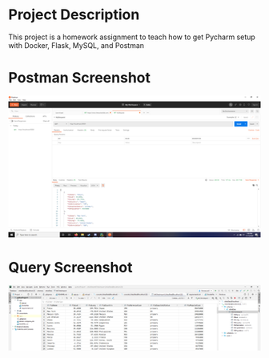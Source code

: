 # Project Description
This project is a homework assignment to teach how to get Pycharm setup with Docker, Flask, MySQL, and Postman
# Postman Screenshot
![Postman Screenshot](/screenshots/postman.PNG)
# Query Screenshot
![Data Screenshot](/screenshots/data.PNG) 